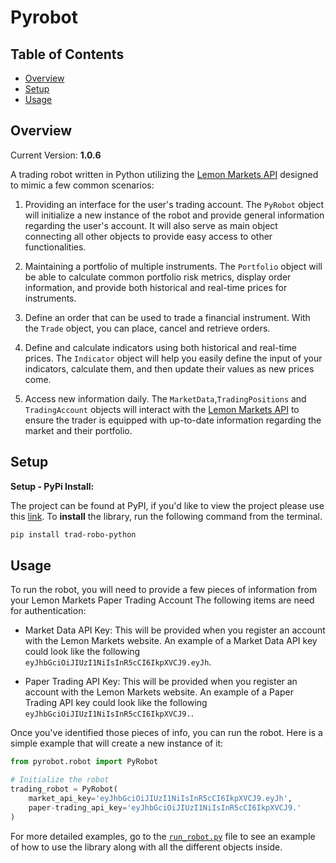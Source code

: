 # Pyrobot

## Table of Contents

- [Overview](#overview)
- [Setup](#setup)
- [Usage](#usage)


## Overview

Current Version: **1.0.6**

A trading robot written in Python utilizing the [Lemon Markets API](https://www.lemon.markets/) designed to mimic a few common scenarios: 


1. Providing an interface for the user's trading account. The `PyRobot` object will    initialize a new instance of the robot and provide general information regarding the user's account. It will also serve as main object connecting all other objects to provide  easy access to other functionalities.

2. Maintaining a portfolio of multiple instruments. The `Portfolio` object will be able
   to calculate common portfolio risk metrics, display order information, and provide both historical and real-time prices for instruments.

3. Define an order that can be used to trade a financial instrument. With the `Trade` object, you can place, cancel and retrieve orders.

4. Define and calculate indicators using both historical and real-time prices. The `Indicator` object
   will help you easily define the input of your indicators, calculate them, and then update their values
   as new prices come.

5. Access new information daily. The `MarketData`,`TradingPositions` and `TradingAccount` objects will interact with the [Lemon Markets API](https://www.lemon.markets/) to ensure the trader is equipped with up-to-date information regarding the market and their portfolio.

## Setup

**Setup - PyPi Install:**

The project can be found at PyPI, if you'd like to view the project please use this
[link](https://pypi.org/project/trad-robo-python/). To **install** the library,
run the following command from the terminal.

```bash
pip install trad-robo-python
```


## Usage

To run the robot, you will need to provide a few pieces of information from your Lemon Markets Paper Trading Account
The following items are need for authentication:

- Market Data API Key: This will be provided when you register an account with the Lemon Markets website.  An example of a Market Data API key could look like the following `eyJhbGciOiJIUzI1NiIsInR5cCI6IkpXVCJ9.eyJh`.

- Paper Trading API Key: This will be provided when you register an account with the Lemon Markets website.  An example of a Paper Trading API key could look like the following `eyJhbGciOiJIUzI1NiIsInR5cCI6IkpXVCJ9.`.



Once you've identified those pieces of info, you can run the robot. Here is a simple example that will create a new instance
of it:

```python
from pyrobot.robot import PyRobot

# Initialize the robot
trading_robot = PyRobot(
    market_api_key='eyJhbGciOiJIUzI1NiIsInR5cCI6IkpXVCJ9.eyJh',
    paper-trading_api_key='eyJhbGciOiJIUzI1NiIsInR5cCI6IkpXVCJ9.'
)
```

For more detailed examples, go to the [`run_robot.py`](https://github.com/mh2rashi/Pyrobot/blob/main/run_robot.py) file to see an example of how to use the library along with all the different objects inside.

